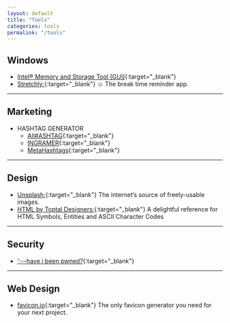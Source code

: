 ```yaml
---
layout: default
title: "Tools"
categories: tools
permalink: "/tools"
---
```


## Windows

- [Intel® Memory and Storage Tool (GUI)](https://downloadcenter.intel.com/download/30380){:target="_blank"}
- [Stretchly:](https://hovancik.net/stretchly/downloads/){:target="_blank"} :relaxed: The break time reminder app.

---

## Marketing

- HASHTAG GENERATOR
  - [All#ASHTAG](https://all-hashtag.com/hashtag-generator.php){:target="_blank"}
  - [INGRAMER](https://ingramer.com/tools/instagram-hashtag-generator/){:target="_blank"}
  - [MetaHashtags](https://metahashtags.com/){:target="_blank"}

---

## Design

- [Unsplash:](https://unsplash.com/){:target="_blank"} The internet’s source of freely-usable images.
- [HTML by Toptal Designers:](https://www.toptal.com/designers/htmlarrows/){:target="_blank"} A delightful reference for HTML Symbols, Entities and ASCII Character Codes

---

## Security

- [';--have i been pwned?](https://haveibeenpwned.com/){:target="_blank"}

---

## Web Design

- [favicon.io](https://favicon.io/){:target="_blank"} The only favicon generator you need for your next project.
